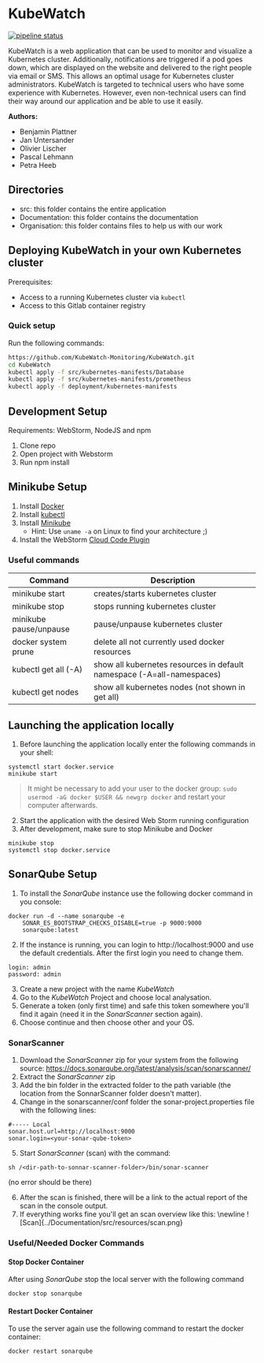 # KubeWatch
[![pipeline status](https://github.com/KubeWatch-Monitoring/KubeWatch/actions/workflows/node.js.yml/badge.svg)](https://github.com/KubeWatch-Monitoring/KubeWatch/actions/workflows/node.js.yml)

KubeWatch is a web application that can be used to monitor and visualize a Kubernetes cluster.
Additionally, notifications are triggered if a pod goes down, which are displayed on the website
and delivered to the right people via email or SMS.
This allows an optimal usage for Kubernetes cluster administrators.
KubeWatch is targeted to technical users who have some experience with Kubernetes.
However, even non-technical users can find their way around our application
and be able to use it easily.

**Authors:**
- Benjamin Plattner
- Jan Untersander
- Olivier Lischer
- Pascal Lehmann
- Petra Heeb


## Directories
- src: this folder contains the entire application
- Documentation: this folder contains the documentation
- Organisation: this folder contains files to help us with our work

## Deploying KubeWatch in your own Kubernetes cluster

Prerequisites:

- Access to a running Kubernetes cluster via `kubectl`
- Access to this Gitlab container registry
### Quick setup

Run the following commands:
```bash
https://github.com/KubeWatch-Monitoring/KubeWatch.git
cd KubeWatch
kubectl apply -f src/kubernetes-manifests/Database
kubectl apply -f src/kubernetes-manifests/prometheus
kubectl apply -f deployment/kubernetes-manifests
```

## Development Setup
Requirements: WebStorm, NodeJS and npm
1. Clone repo
2. Open project with Webstorm
3. Run npm install


## Minikube Setup
1. Install [Docker](https://docs.docker.com/get-docker/)
2. Install [kubectl](https://kubernetes.io/docs/tasks/tools/#kubectl)
3. Install [Minikube](https://minikube.sigs.k8s.io/docs/start/)
    - Hint: Use `uname -a` on Linux to find your architecture ;)
4. Install the WebStorm [Cloud Code Plugin](https://plugins.jetbrains.com/plugin/8079-cloud-code/)

### Useful commands
| Command | Description |
|---|---|
| minikube start | creates/starts kubernetes cluster |
| minikube stop | stops running kubernetes cluster |
| minikube pause/unpause | pause/unpause kubernetes cluster |
| docker system prune | delete all not currently used docker resources |
| kubectl get all (-A) | show all kubernetes resources in default namespace (-A=all-namespaces) |
| kubectl get nodes | show all kubernetes nodes (not shown in get all) |


## Launching the application locally
1. Before launching the application locally enter the following commands in your shell:
```
systemctl start docker.service
minikube start
```
> It might be necessary to add your user to the docker group: `sudo usermod -aG docker $USER && newgrp docker` and restart your computer afterwards.
2. Start the application with the desired Web Storm running configuration
3. After development, make sure to stop Minikube and Docker
```
minikube stop
systemctl stop docker.service
```


## SonarQube Setup
1. To install the *SonarQube* instance use the following docker command in you console:
```
docker run -d --name sonarqube -e
    SONAR_ES_BOOTSTRAP_CHECKS_DISABLE=true -p 9000:9000
    sonarqube:latest
```
2. If the instance is running, you can login to http://localhost:9000 and use the default credentials. After the first login you need to change them.
```
login: admin
password: admin
```
3. Create a new project with the name *KubeWatch*
4. Go to the *KubeWatch* Project and choose local analysation.
5. Generate a token (only first time) and safe this token somewhere you'll find it again (need it in the *SonarScanner* section again).
6. Choose continue and then choose other and your OS.

### SonarScanner
1. Download the *SonarScanner* zip for your system from the following source: https://docs.sonarqube.org/latest/analysis/scan/sonarscanner/
2. Extract the *SonarScanner* zip
3. Add the bin folder in the extracted folder to the path variable (the location from the SonnarScanner folder doesn't matter).
4. Change in the sonarscanner/conf folder the sonar-project.properties file with the following lines:
```
#----- Local
sonar.host.url=http://localhost:9000
sonar.login=<your-sonar-qube-token>
```
5. Start *SonarScanner* (scan) with the command:
```
sh /<dir-path-to-sonnar-scanner-folder>/bin/sonar-scanner
```
(no error should be there)

6. After the scan is finished, there will be a link to the actual report of the scan in the console output.
7. If everything works fine you'll get an scan overview like this: \newline
   ![Scan]{../Documentation/src/resources/scan.png}

### Useful/Needed Docker Commands
#### Stop Docker Container
After using *SonarQube* stop the local server with the following command
```
docker stop sonarqube
```

#### Restart Docker Container
To use the server again use the following command to restart the docker container:
```
docker restart sonarqube
```
